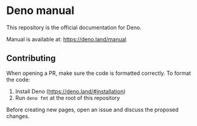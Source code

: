 # Deno manual

This repository is the official documentation for Deno.

Manual is available at: https://deno.land/manual

## Contributing

When opening a PR, make sure the code is formatted correctly. To format the
code:

1. Install Deno (https://deno.land/#installation)
2. Run `deno fmt` at the root of this repository

Before creating new pages, open an issue and discuss the proposed changes.
